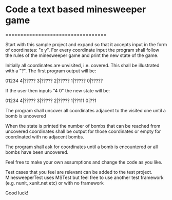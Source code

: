 # Code a text based minesweeper game
==================================

Start with this sample project and expand so that it accepts input
in the form of coordinates: "x y". For every coordinate input the
program shall follow the rules of the minesweeper game and print the
new state of the game.

Initially all coordinates are unvisited, i.e. covered. This shall be illustrated
with a "?". The first program output will be:

  01234
4|?????
3|?????
2|?????
1|?????
0|?????

If the user then inputs "4 0" the new state will be:

  01234
4|?????
3|?????
2|?????
1|??111
0|??1

The program shall uncover all coordinates adjacent to the visited one
until a bomb is uncovered

When the state is printed the number of bombs that can be reached from
uncovered coordinates shall be output for those coordinates or empty
for coordinated with no adjacent bombs.

The program shall ask for coordinates until a bomb is encountered or
all bombs have been uncovered.

Feel free to make your own assumptions and change the code as you like.

Test cases that you feel are relevant can be added to the test project.
MinesweeperTest uses MSTest but feel free to use another test framework
(e.g. nunit, xunit.net etc) or with no framework

Good luck!

